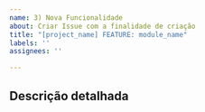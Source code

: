 ```yaml
---
name: 3) Nova Funcionalidade
about: Criar Issue com a finalidade de criação
title: "[project_name] FEATURE: module_name"
labels: ''
assignees: ''

---
```


## Descrição detalhada

